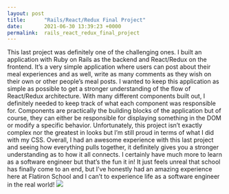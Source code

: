 ```yaml
---
layout: post
title:      "Rails/React/Redux Final Project"
date:       2021-06-30 13:39:23 +0000
permalink:  rails_react_redux_final_project
---
```



This last project was definitely one of the challenging ones. I built an application with Ruby on Rails as the backend and React/Redux on the frontend. It’s a very simple application where users can post about their meal experiences and as well, write as many comments as they wish on their own or other people’s meal posts. I wanted to keep this application as simple as possible to get a stronger understanding of the flow of React/Redux architecture. With many different components built out, I definitely needed to keep track of what each component was responsible for. Components are practically the building blocks of the application but of course, they can either be responsible for displaying something in the DOM or modify a specific behavior. Unfortunately, this project isn’t exactly complex nor the greatest in looks but I’m still proud in terms of what I did with my CSS. Overall, I had an awesome experience with this last project and seeing how everything pulls together, it definitely gives you a stronger understanding as to how it all connects. I certainly have much more to learn as a software engineer but that’s the fun it in! It just feels unreal that school has finally come to an end, but I’ve honestly had an amazing experience here at Flatiron School and I can’t to experience life as a software engineer in the real world! 
![](https://imgur.com/9KDVvBw) 
